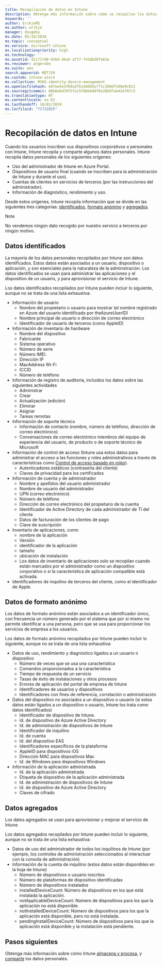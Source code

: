 ```yaml
---
title: Recopilación de datos en Intune
description: Obtenga más información sobre cómo se recopilan los datos personales en Intune.
keywords: ''
author: ErikjeMS
ms.author: erikje
manager: dougeby
ms.date: 05/18/2018
ms.topic: conceptual
ms.service: microsoft-intune
ms.localizationpriority: high
ms.technology: ''
ms.assetid: d1171740-936d-46a5-af37-f418bd6fa63e
ms.reviewer: angerobe
ms.suite: ems
search.appverid: MET150
ms.custom: intune-azure
ms.collection: M365-identity-device-management
ms.openlocfilehash: e07ee5e3f69a3fb1d4d92e771c389df340e9c012
ms.sourcegitcommit: 88b6e6d70f5fa15708e640f6e20b97a442ef07c5
ms.translationtype: HT
ms.contentlocale: es-ES
ms.lasthandoff: 10/02/2019
ms.locfileid: "71722025"
---
```

# <a name="data-collection-in-intune"></a>Recopilación de datos en Intune

Cuando los usuarios inscriben sus dispositivos corporativos o personales con Intune, Intune recopila y comparte algunos datos personales. Intune recopila datos personales de los siguientes orígenes:

- Uso del administrador de Intune en Azure Portal.
- Dispositivos de usuario final (cuando se inscriben para la administración de Intune y durante el uso).
- Cuentas de clientes en servicios de terceros (por las instrucciones del administrador).
- Información de diagnóstico, rendimiento y uso.

Desde estos orígenes, Intune recopila información que se divide en las siguientes tres categorías: [identificados](#identified-data), [formato anónimo](#pseudonymized-data) y [agregados](#aggregated-data).

> [!NOTE]
> No vendemos ningún dato recogido por nuestro servicio a terceros por ningún motivo.

## <a name="identified-data"></a>Datos identificados

La mayoría de los datos personales recopilados por Intune son datos identificados. Estos datos están asociados a un usuario, dispositivo o aplicación, y son esenciales para la naturaleza de la administración. Los datos identificados se usan para administrar las aplicaciones y el dispositivo de un usuario, y para aprovisionar el servicio de Intune.

Los datos identificados recopilados por Intune pueden incluir lo siguiente, aunque no se trata de una lista exhaustiva: 

- Información de usuario
  - Nombre del propietario o usuario para mostrar (el nombre registrado en Azure del usuario identificado por theAzureUserID)
  - Nombre principal de usuario o dirección de correo electrónico
  - Identificador de usuario de terceros (como AppleID)
- Información de inventario de hardware
  - Nombre del dispositivo
  - Fabricante
  - Sistema operativo
  - Número de serie
  - Número IMEI.
  - Dirección IP
  - MacAddress Wi-Fi
  - ICCID
  - Número de teléfono
- Información de registro de auditoría, incluidos los datos sobre las siguientes actividades
  - Administrar
  - Crear
  - Actualización (edición)
  - Eliminar
  - Asignar
  - Tareas remotas
- Información de soporte técnico
  - Información de contacto (nombre, número de teléfono, dirección de correo electrónico)
  - Conversaciones de correo electrónico miembros del equipo de experiencia del usuario, de producto o de soporte técnico de Microsoft
- Información de control de acceso (Intune usa estos datos para administrar el acceso a las funciones y roles administrativos a través de características como [Control de acceso basado en roles](../fundamentals/role-based-access-control.md)).
  - Autenticadores estáticos (contraseña del cliente)
  - Claves de privacidad para los certificados 
- Información de cuenta y de administrador
  - Nombre y apellidos del usuario administrador
  - Nombre de usuario del administrador
  - UPN (correo electrónico)
  - Número de teléfono
  - Dirección de correo electrónico del propietario de la cuenta
  - Identificador de Active Directory de cada administrador de TI del cliente
  - Datos de facturación de los clientes de pago
  - Clave de suscripción
- Inventario de aplicaciones, como
  - nombre de la aplicación
  - Versión
  - identificador de la aplicación
  - tamaño
  - ubicación de instalación
  - Los datos de inventario de aplicaciones solo se recopilan cuando están marcados por el administrador como un dispositivo corporativo o si la característica de aplicación compatible está activada.  
- Identificadores de inquilino de terceros del cliente, como el identificador de Apple. 

## <a name="pseudonymized-data"></a>Datos de formato anónimo

Los datos de formato anónimo están asociados a un identificador único, con frecuencia un número generado por el sistema que por sí mismo no permite identificar a una persona, pero que se usa para proporcionar los servicios de empresa a los usuarios. 

Los datos de formato anónimo recopilados por Intune pueden incluir lo siguiente, aunque no se trata de una lista exhaustiva: 

- Datos de uso, rendimiento y diagnóstico ligados a un usuario o dispositivo
  - Número de veces que se usa una característica
  - Comandos proporcionados a la característica
  - Tiempo de respuesta de un servicio
  - Tasas de éxito de instalaciones y otros procesos
  - Errores de aplicación del portal de empresa de Intune
  - Identificadores de usuarios y dispositivos
  - Identificadores con fines de referencia, correlación o administración 
- Datos del dispositivo no asociados a un dispositivo o usuario (si estos datos están ligados a un dispositivo o usuario, Intune los trata como datos identificados)
  - Identificador de dispositivo de Intune.
  - Id. de dispositivo de Azure Active Directory
  - Id. de administración de dispositivos de Intune
  - Identificador de inquilino
  - Id. de cuenta
  - Id. del dispositivo EAS
  - Identificadores específicos de la plataforma
  - AppleID para dispositivos iOS
  - Dirección MAC para dispositivos Mac
  - Id. de Windows para dispositivos Windows
- Información de la aplicación administrada
  - Id. de la aplicación administrada
  - Etiqueta de dispositivo de la aplicación administrada
  - Id. de administración de dispositivos de Intune
  - Id. de dispositivo de Azure Active Directory
  - Claves de cifrado

## <a name="aggregated-data"></a>Datos agregados

Los datos agregados se usan para aprovisionar y mejorar el servicio de Intune. 

Los datos agregados recopilados por Intune pueden incluir lo siguiente, aunque no se trata de una lista exhaustiva: 

- Datos de uso del administrador de todos los inquilinos de Intune (por ejemplo, los controles de administración seleccionados al interactuar con la consola de administración)
- Información de la cuenta de inquilino (estos datos están disponibles en la hoja de Intune)
  - Número de dispositivos o usuario inscritos
  - Número de plataformas de dispositivo identificadas  
  - Número de dispositivos instalados
  - installedDeviceCount: Número de dispositivos en los que está instalada la aplicación.
  - notApplicableDeviceCount: Número de dispositivos para los que la aplicación no está disponible.
  - notInstalledDeviceCount: Número de dispositivos para los que la aplicación está disponible, pero no está instalada.
  - pendingInstallDeviceCount: Número de dispositivos para los que la aplicación está disponible y la instalación está pendiente.

## <a name="next-steps"></a>Pasos siguientes

Obtenga más información sobre cómo Intune [almacena y procesa](privacy-data-store-process.md), y [comparte](privacy-data-secure-share.md) los datos personales. 
